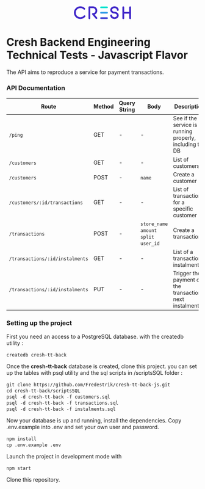 <p style="text-align: center; margin: 40px auto;"><img src="images/logo.png" width="150px" /></p>

# Cresh Backend Engineering Technical Tests - Javascript Flavor

The API aims to reproduce a service for payment transactions.

### API Documentation

Route | Method | Query String | Body | Description
-|-|-|-|-
`/ping` | GET | - | - | See if the service is running properly, including the DB
`/customers` | GET | - | - | List of customers
`/customers` | POST | - | `name` | Create a customer
`/customers/:id/transactions` | GET | - | - | List of transactions for a specific customer
`/transactions` | POST | - | `store_name`<br />`amount`<br />`split`<br />`user_id` | Create a transaction
`/transactions/:id/instalments` | GET | - | - | List of a transaction's instalments
`/transactions/:id/instalments` | PUT | - | - | Trigger the payment of the transaction's next instalment


### Setting up the project

First you need an access to a PostgreSQL database.
with the createdb utility : 

    createdb cresh-tt-back

Once the **cresh-tt-back** database is created, clone this project. you can set up the tables with psql utility and the sql scripts in /scriptsSQL folder :

    git clone https://github.com/Fredestrik/cresh-tt-back-js.git
    cd cresh-tt-back/scriptsSQL
    psql -d cresh-tt-back -f customers.sql
    psql -d cresh-tt-back -f transactions.sql
    psql -d cresh-tt-back -f instalments.sql

Now your database is up and running, install the dependencies. Copy .env.example into .env and set your own user and password.

    npm install
    cp .env.example .env

Launch the project in development mode with 

    npm start


Clone this repository.
